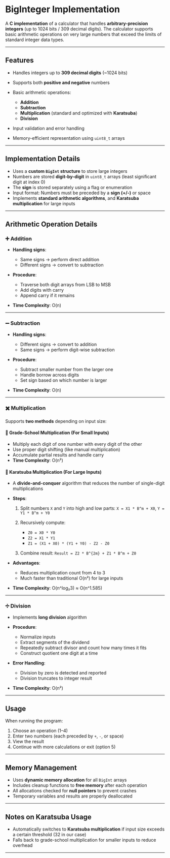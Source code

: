 # BigInteger Implementation

A **C implementation** of a calculator that handles **arbitrary-precision integers** (up to 1024 bits / 309 decimal digits). The calculator supports basic arithmetic operations on very large numbers that exceed the limits of standard integer data types.

---

## Features

* Handles integers up to **309 decimal digits** (\~1024 bits)
* Supports both **positive and negative** numbers
* Basic arithmetic operations:

  * **Addition**
  * **Subtraction**
  * **Multiplication** (standard and optimized with **Karatsuba**)
  * **Division**
* Input validation and error handling
* Memory-efficient representation using `uint8_t` arrays

---

## Implementation Details

* Uses a **custom `BigInt` structure** to store large integers
* Numbers are stored **digit-by-digit** in `uint8_t` arrays (least significant digit at index 0)
* The **sign** is stored separately using a flag or enumeration
* Input format: Numbers must be preceded by a **sign (+/-)** or space
* Implements **standard arithmetic algorithms**, and **Karatsuba multiplication** for large inputs

---

## Arithmetic Operation Details

### ➕ Addition

* **Handling signs**:

  * Same signs → perform direct addition
  * Different signs → convert to subtraction
* **Procedure**:

  * Traverse both digit arrays from LSB to MSB
  * Add digits with carry
  * Append carry if it remains
* **Time Complexity**: O(n)

---

### ➖ Subtraction

* **Handling signs**:

  * Different signs → convert to addition
  * Same signs → perform digit-wise subtraction
* **Procedure**:

  * Subtract smaller number from the larger one
  * Handle borrow across digits
  * Set sign based on which number is larger
* **Time Complexity**: O(n)

---

### ✖️ Multiplication

Supports **two methods** depending on input size:

#### 🔹 Grade-School Multiplication (For Small Inputs)

* Multiply each digit of one number with every digit of the other
* Use proper digit shifting (like manual multiplication)
* Accumulate partial results and handle carry
* **Time Complexity**: O(n²)

#### 🔹 Karatsuba Multiplication (For Large Inputs)

* A **divide-and-conquer** algorithm that reduces the number of single-digit multiplications
* **Steps**:

  1. Split numbers `X` and `Y` into high and low parts:
     `X = X1 * B^m + X0`, `Y = Y1 * B^m + Y0`
  2. Recursively compute:

     * `Z0 = X0 * Y0`
     * `Z2 = X1 * Y1`
     * `Z1 = (X1 + X0) * (Y1 + Y0) - Z2 - Z0`
  3. Combine result:
     `Result = Z2 * B^{2m} + Z1 * B^m + Z0`
* **Advantages**:

  * Reduces multiplication count from 4 to 3
  * Much faster than traditional O(n²) for large inputs
* **Time Complexity**: O(n^log₂3) ≈ O(n^1.585)

---

### ➗ Division

* Implements **long division** algorithm
* **Procedure**:

  * Normalize inputs
  * Extract segments of the dividend
  * Repeatedly subtract divisor and count how many times it fits
  * Construct quotient one digit at a time
* **Error Handling**:

  * Division by zero is detected and reported
  * Division truncates to integer result
* **Time Complexity**: O(n²)

---

## Usage

When running the program:

1. Choose an operation (1–4)
2. Enter two numbers (each preceded by `+`, `-`, or space)
3. View the result
4. Continue with more calculations or exit (option 5)

---

## Memory Management

* Uses **dynamic memory allocation** for all `BigInt` arrays
* Includes cleanup functions to **free memory** after each operation
* All allocations checked for **null pointers** to prevent crashes
* Temporary variables and results are properly deallocated

---

## Notes on Karatsuba Usage

* Automatically switches to **Karatsuba multiplication** if input size exceeds a certain threshold (32 in our case)
* Falls back to grade-school multiplication for smaller inputs to reduce overhead

---
